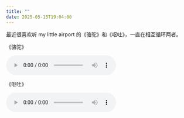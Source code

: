 ```yaml
---
title: ""
date: 2025-05-15T19:04:00
---
```


最近很喜欢听 my little airport 的《骆驼》和《呕吐》，一直在相互循环两者。
  
《骆驼》
  
<audio controls>
  <source src="https://cdn.jsdelivr.net/gh/residualsun1/blog-audio/about/駱駝.mp3" type="audio/mpeg">
</audio>
  
《呕吐》
  
<audio controls>
  <source src="https://cdn.jsdelivr.net/gh/residualsun1/blog-audio/about/嘔吐.mp3" type="audio/mpeg">
</audio>